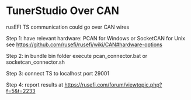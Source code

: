 # TunerStudio Over CAN

rusEFI TS communication could go over CAN wires

Step 1: have relevant hardware: PCAN for Windows or SocketCAN for Unix see <https://github.com/rusefi/rusefi/wiki/CAN#hardware-options>

Step 2: in bundle bin folder execute pcan_connector.bat or socketcan_connector.sh

Step 3: connect TS to localhost port 29001

Step 4: report results at <https://rusefi.com/forum/viewtopic.php?f=5&t=2233>
